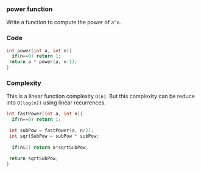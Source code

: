 ### power function

Write a function to compute the power of `a^n`. 

### Code 

```cpp
int power(int a, int n){
  if(n==0) return 1;
 return a * power(a, n-1); 
}
```

### Complexity 
This is a linear function complexity `O(n)`. But this complexity can be reduce into `O(log(n))` using linear recurrences. 


```cpp 
int fastPower(int a, int n){
  if(n==0) return 1;

 int subPow = fastPower(a, n/2);
 int sqrtSubPow = subPow * subPow;
  
  if(n&1) return a*sqrtSubPow;

 return sqrtSubPow;
}
```
